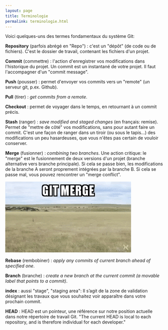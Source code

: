```yaml
---
layout: page
title: Terminologie
permalink: terminologie.html
---
```


Voici quelques-uns des termes fondamentaux du système Git:

**Repository** (parfois abrégé en "Repo") : c'est un "dépôt" (de code ou de fichiers). C'est le dossier de travail, contenant les fichiers d'un projet.

**Commit** (commettre) : l'action d'enregistrer vos modifications dans l'historique du projet. Un commit est un instantané de votre projet. Il faut l'accompagner d'un "commit message".

**Push** (pousser) : permet d'envoyer vos commits vers un "remote" (un serveur git, p.ex. Github).

**Pull** (tirer) : *get commits from a remote*.

**Checkout** : permet de voyager dans le temps, en retournant à un commit précis.

**Stash** (ranger) : *save modified and staged changes* (en français: remise). Permet de "mettre de côté" vos modifications, sans pour autant faire un commit. C'est une façon de ranger dans un tiroir (ou sous le tapis...) des modifications un peu hasardeuses, que vous n'êtes pas certain de vouloir conserver.

**Merge** (fusionner) : *combining two branches*. Une action critique: le "merge" est le fusionnement de deux versions d'un projet (branche alternative vers branche principale). Si cela se passe bien, les modifications de la branche A seront proprement intégrées par la branche B. Si cela se passe mal, vous pouvez rencontrer un "merge conflict".

![](img/memes/git-Merge.gif)

**Rebase** (rembobiner) : *apply any commits of current branch ahead of specified one*.

**Branch** (branche) : *create a new branch at the current commit (a movable label that points to a commit)*.

**index** : aussi "stage", "staging area": Il s’agit de la zone de validation désignant les travaux que vous souhaitez voir apparaître dans votre prochain commit.

**HEAD** : HEAD est un pointeur, une référence sur notre position actuelle dans notre répertoire de travail Git. "The current HEAD is local to each repository, and is therefore individual for each developer."